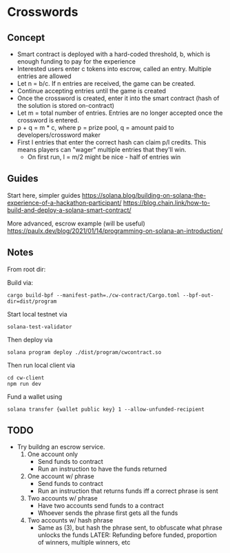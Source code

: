 # Crosswords

## Concept

- Smart contract is deployed with a hard-coded threshold, b, which is enough funding to pay for the experience
- Interested users enter c tokens into escrow, called an entry. Multiple entries are allowed
- Let n = b/c. If n entries are received, the game can be created.
- Continue accepting entries until the game is created
- Once the crossword is created, enter it into the smart contract (hash of the solution is stored on-contract)
- Let m = total number of entries. Entries are no longer accepted once the crossword is entered. 
- p + q = m * c, where p = prize pool, q = amount paid to developers/crossword maker
- First l entries that enter the correct hash can claim p/l credits. This means players can "wager" multiple entries that they'll win.
    - On first run, l = m/2 might be nice - half of entries win


## Guides

Start here, simpler guides
https://solana.blog/building-on-solana-the-experience-of-a-hackathon-participant/
https://blog.chain.link/how-to-build-and-deploy-a-solana-smart-contract/

More advanced, escrow example (will be useful)
https://paulx.dev/blog/2021/01/14/programming-on-solana-an-introduction/


## Notes 

From root dir:

Build via:
```
cargo build-bpf --manifest-path=./cw-contract/Cargo.toml --bpf-out-dir=dist/program
```

Start local testnet via
```
solana-test-validator
```
Then deploy via
```
solana program deploy ./dist/program/cwcontract.so
```
Then run local client via
```
cd cw-client
npm run dev
```

Fund a wallet using 
```
solana transfer {wallet public key} 1 --allow-unfunded-recipient
```
## TODO

- Try buildng an escrow service.
    1. One account only
        - Send funds to contract 
        - Run an instruction to have the funds returned
    2. One account w/ phrase
        - Send funds to contract
        - Run an instruction that returns funds iff a correct phrase is sent
    3. Two accounts w/ phrase
        - Have two accounts send funds to a contract
        - Whoever sends the phrase first gets all the funds
    4. Two accounts w/ hash phrase
        - Same as (3), but hash the phrase sent, to obfuscate what phrase unlocks the funds
    LATER: Refunding before funded, proportion of winners, multiple winners, etc
